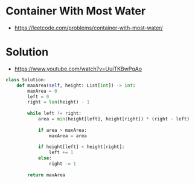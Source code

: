 # Container With Most Water

- https://leetcode.com/problems/container-with-most-water/

# Solution

- https://www.youtube.com/watch?v=UuiTKBwPgAo

```python
class Solution:
    def maxArea(self, height: List[int]) -> int:
        maxArea = 0
        left = 0
        right = len(height) - 1
        
        while left != right:
            area = min(height[left], height[right]) * (right - left)
            
            if area > maxArea:
                maxArea = area
                
            if height[left] < height[right]:
                left += 1
            else:
                right -= 1
                    
        return maxArea
```